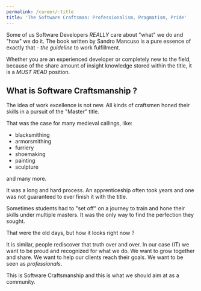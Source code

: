 ```yaml
---
permalink: /career/:title
title: 'The Software Craftsman: Professionalism, Pragmatism, Pride'
---
```


Some of us Software Developers _REALLY_ care about "what" we do and "how" we do it. The book written by Sandro Mancuso
is a pure essence of exactly that - _the guideline_ to work fulfillment.

Whether you are an experienced developer or completely new to the field, because of the share amount of insight knowledge stored within
the title, it is a _MUST READ_ position.

## What is Software Craftsmanship ?

The idea of work excellence is not new. All kinds of craftsmen honed their skills in a pursuit of the "Master" title.

That was the case for many medieval callings, like:
 - blacksmithing
 - armorsmithing
 - furriery
 - shoemaking
 - painting
 - sculpture
 
and many more.

It was a long and hard process. An apprenticeship often took years and one was not guaranteed to ever finish it with the title.

Sometimes students had to "set off" on a journey to train and hone their skills under multiple masters. It was the only way
to find the perfection they sought.

That were the old days, but how it looks right now ?

It is similar, people rediscover that truth over and over. In our case (IT) we want to be proud and recognized for what we do.
We want to grow together and share. We want to help our clients reach their goals. We want to be seen as _professionals_.

This is Software Craftsmanship and this is what we should aim at as a community.